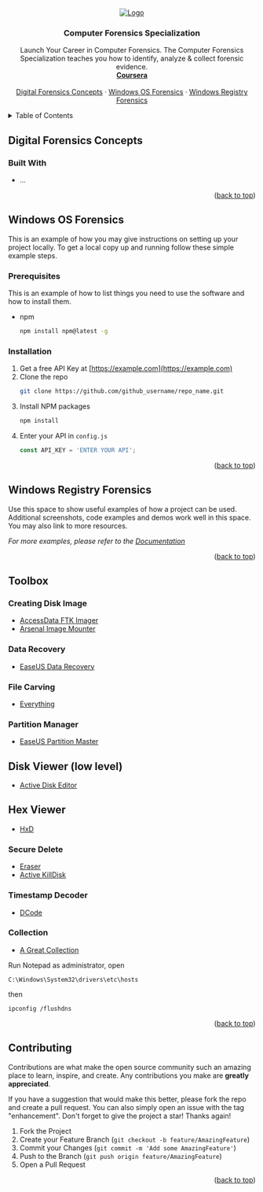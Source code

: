 <!-- Improved compatibility of back to top link: See: https://github.com/othneildrew/Best-README-Template/pull/73 -->
<a name="readme-top"></a>

<!-- PROJECT LOGO -->
<br />
<div align="center">
  <a href="https://www.coursera.org/specializations/computerforensics">
    <img src="images/Wide-logo-for-marketing-purposes.avif" alt="Logo">
  </a>

<h3 align="center">Computer Forensics Specialization</h3>

  <p align="center">
    Launch Your Career in Computer Forensics. The Computer Forensics Specialization teaches you how to identify, analyze & collect forensic evidence.
    <br />
    <a href="https://www.coursera.org/specializations/computerforensics"><strong>Coursera</strong></a>
    <br />
    <br />
    <a href="#digital-forensic-concepts">Digital Forensics Concepts</a>
    ·
    <a href="#windows-os-forensics">Windows OS Forensics</a>
    ·
    <a href="#windows-registry-forensics">Windows Registry Forensics</a>
  </p>
</div>

<!-- TABLE OF CONTENTS -->
<details>
  <summary>Table of Contents</summary>
  <ol>
    <li>
      <a href="#digital-forensic-concepts">Digital Forensics Concepts</a>
      <ul>
        <li><a href="#built-with">Built With</a></li>
      </ul>
    </li>
    <li>
      <a href="#windows-os-forensics">Windows OS Forensics</a>
      <ul>
        <li><a href="#">1</a></li>
        <li><a href="#">2</a></li>
      </ul>
    </li>
    <li><a href="#windows-registry-forensics">Windows Registry Forensics</a></li>
    <li><a href="#toolbox">Toolbox</a></li>
  </ol>
</details>



<!-- Digital Forensics Concepts -->
## Digital Forensics Concepts


### Built With

* ...

<p align="right">(<a href="#readme-top">back to top</a>)</p>



<!-- Windows OS Forensics -->
## Windows OS Forensics

This is an example of how you may give instructions on setting up your project locally.
To get a local copy up and running follow these simple example steps.

### Prerequisites

This is an example of how to list things you need to use the software and how to install them.
* npm
  ```sh
  npm install npm@latest -g
  ```

### Installation

1. Get a free API Key at [https://example.com](https://example.com)
2. Clone the repo
   ```sh
   git clone https://github.com/github_username/repo_name.git
   ```
3. Install NPM packages
   ```sh
   npm install
   ```
4. Enter your API in `config.js`
   ```js
   const API_KEY = 'ENTER YOUR API';
   ```

<p align="right">(<a href="#readme-top">back to top</a>)</p>



<!-- Windows Registry Forensics -->
## Windows Registry Forensics

Use this space to show useful examples of how a project can be used. Additional screenshots, code examples and demos work well in this space. You may also link to more resources.

_For more examples, please refer to the [Documentation](https://example.com)_

<p align="right">(<a href="#readme-top">back to top</a>)</p>



<!-- Toolbox -->
## Toolbox

### Creating Disk Image

- [AccessData FTK Imager](https://www.exterro.com/digital-forensics-software/ftk-imager)
- [Arsenal Image Mounter](https://arsenalrecon.com/products/arsenal-image-mounter)

### Data Recovery

- [EaseUS Data Recovery](https://www.easeus.com/)

### File Carving

- [Everything](https://www.voidtools.com/)

### Partition Manager

- [EaseUS Partition Master](https://www.easeus.com/)

## Disk Viewer (low level)

- [Active Disk Editor](https://www.disk-editor.org/index.html)

## Hex Viewer

- [HxD](https://mh-nexus.de/en/hxd/)

### Secure Delete

- [Eraser](https://eraser.heidi.ie/)
- [Active KillDisk](https://www.killdisk.com/eraser.html)

### Timestamp Decoder

- [DCode](https://www.digital-detective.net/dcode/)

### Collection

- [A Great Collection](https://josephnaghdi.com/index.php/computer-forensics-tools-part-two/)

Run Notepad as administrator, open 
```
C:\Windows\System32\drivers\etc\hosts
```
then
```
ipconfig /flushdns
```

<p align="right">(<a href="#readme-top">back to top</a>)</p>



<!-- CONTRIBUTING -->
## Contributing

Contributions are what make the open source community such an amazing place to learn, inspire, and create. Any contributions you make are **greatly appreciated**.

If you have a suggestion that would make this better, please fork the repo and create a pull request. You can also simply open an issue with the tag "enhancement".
Don't forget to give the project a star! Thanks again!

1. Fork the Project
2. Create your Feature Branch (`git checkout -b feature/AmazingFeature`)
3. Commit your Changes (`git commit -m 'Add some AmazingFeature'`)
4. Push to the Branch (`git push origin feature/AmazingFeature`)
5. Open a Pull Request

<p align="right">(<a href="#readme-top">back to top</a>)</p>



<!-- MARKDOWN LINKS & IMAGES -->
<!-- https://www.markdownguide.org/basic-syntax/#reference-style-links -->